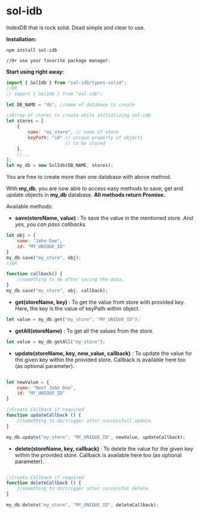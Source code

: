 # sol-idb
IndexDB that is rock solid. Dead simple and clear to use.

**Installation:**
```
npm install sol-idb

//Or use your favorite package manager.
```


**Start using right away:**
```javascript
import { SolIdb } from "sol-idb/types-solid";
//OR
// import { SolIdb } from "sol-idb";

let DB_NAME = "db"; //name of database to create

//Array of stores to create while initializing sol-idb
let stores = [
    {
        name: "my_store", // name of store
        keyPath: "id" // unique property of objects 
                      // to be stored
    },
    //...
];    
let my_db = new SolIdb(DB_NAME, stores);
```
You are free to create more than one database with above method.


With **my_db**, you are now able to access easy methods to save, get and update objects in **my_db** database.
**All methods return Promise.** 

Available methods: 

- **save(storeName, value)** : To save the value in the mentioned store. _And yes, you can pass callbacks._

```javascript
let obj = { 
    name: "John Doe",
    id: "MY_UNIQUE_ID"
}
my_db.save("my_store", obj);
//OR 

function callback() {
    //something to do after saving the data.
}
my_db.save("my_store", obj, callback);

```


- **get(storeName, key)** : To get the value from store with provided key. Here, the key is the value of keyPath within object.
```javascript
let value = my_db.get("my_store", "MY_UNIQUE_ID");
```

- **getAll(storeName)** : To get all the values from the store.
```javascript
let value = my_db.getAll("my_store");
```

- **update(storeName, key, new_value, callback)** : To update the value for the given key within the provided store. Callback is available here too (as optional parameter).
```javascript

let newValue = { 
    name: "Next John Doe",
    id: "MY_UNIQUE_ID"
}

//Create Callback if required
function updateCallback () { 
    //something to do/trigger after successfull update.
}

my_db.update("my_store", "MY_UNIQUE_ID", newValue, updateCallback);

```

- **delete(storeName, key, callback)** : To delete the value for the given key within the provided store. Callback is available here too (as optional parameter).
```javascript

//Create Callback if required
function deleteCallback () { 
    //something to do/trigger after successful delete.
}

my_db.delete("my_store", "MY_UNIQUE_ID", deleteCallback);

```